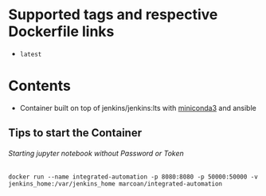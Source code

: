 # Supported tags and respective Dockerfile links

* `latest`

# Contents

* Container built on top of jenkins/jenkins:lts with [miniconda3](https://conda.io/miniconda.html) and ansible

## Tips to start the Container

###### Starting jupyter notebook without Password or Token

```
docker run --name integrated-automation -p 8080:8080 -p 50000:50000 -v jenkins_home:/var/jenkins_home marcoan/integrated-automation
```
